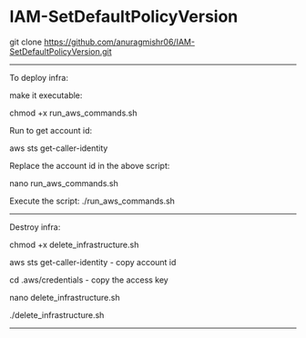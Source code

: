 # IAM-SetDefaultPolicyVersion

git clone https://github.com/anuragmishr06/IAM-SetDefaultPolicyVersion.git

-----------------------------------------------------------------
To deploy infra:

make it executable:

chmod +x run_aws_commands.sh

Run to get account id:
 
aws sts get-caller-identity

Replace the account id in the above script:

nano run_aws_commands.sh

Execute the script:
./run_aws_commands.sh 

----------------------------------------------------------------
Destroy infra:

chmod +x delete_infrastructure.sh

aws sts get-caller-identity - copy account id

cd .aws/credentials - copy the access key

nano delete_infrastructure.sh

./delete_infrastructure.sh

----------------------------------------------------------------
